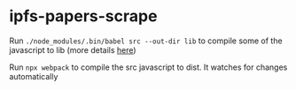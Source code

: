 # ipfs-papers-scrape

Run `./node_modules/.bin/babel src --out-dir lib` to compile some of the javascript to lib (more details [here](https://babeljs.io/docs/en/usage))

Run `npx webpack` to compile the src javascript to dist. It watches for changes automatically
